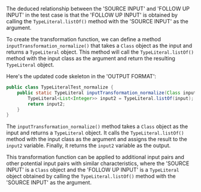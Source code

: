 The deduced relationship between the 'SOURCE INPUT' and 'FOLLOW UP INPUT' in the test case is that the 'FOLLOW UP INPUT' is obtained by calling the `TypeLiteral.listOf()` method with the 'SOURCE INPUT' as the argument.

To create the transformation function, we can define a method `inputTransformation_normalize()` that takes a `Class` object as the input and returns a `TypeLiteral` object. This method will call the `TypeLiteral.listOf()` method with the input class as the argument and return the resulting `TypeLiteral` object.

Here's the updated code skeleton in the 'OUTPUT FORMAT':

```java
public class TypeLiteralTest_normalize {
    public static TypeLiteral inputTransformation_normalize(Class input)  {
        TypeLiteral<List<Integer>> input2 = TypeLiteral.listOf(input);
        return input2;
    }
}
```

The `inputTransformation_normalize()` method takes a `Class` object as the input and returns a `TypeLiteral` object. It calls the `TypeLiteral.listOf()` method with the input class as the argument and assigns the result to the `input2` variable. Finally, it returns the `input2` variable as the output.

This transformation function can be applied to additional input pairs and other potential input pairs with similar characteristics, where the 'SOURCE INPUT' is a `Class` object and the 'FOLLOW UP INPUT' is a `TypeLiteral` object obtained by calling the `TypeLiteral.listOf()` method with the 'SOURCE INPUT' as the argument.